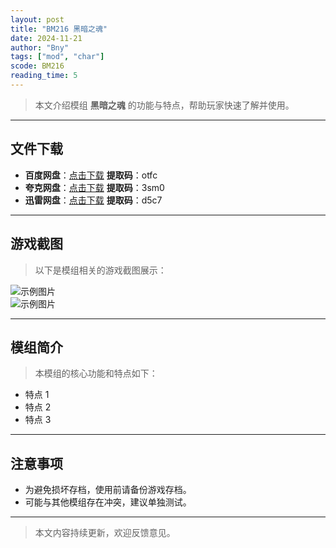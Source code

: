 ```yaml
---
layout: post
title: "BM216 黑暗之魂"
date: 2024-11-21
author: "Bny"
tags: ["mod", "char"]
scode: BM216
reading_time: 5
---
```


> 本文介绍模组 **黑暗之魂** 的功能与特点，帮助玩家快速了解并使用。

---





## 文件下载
- **百度网盘**：[点击下载](https://pan.baidu.com/s/1DDWMg9uJOX7lgBd6S9pHxQ?pwd=otfc)  **提取码**：otfc  
- **夸克网盘**：[点击下载](https://pan.quark.cn/s/92947043a428?pwd=3sm0)  **提取码**：3sm0  
- **迅雷网盘**：[点击下载](https://pan.xunlei.com/s/VOCCbjkGQNZoOrhJ3-A82k3uA1?pwd=d5c7)  **提取码**：d5c7  

---

## 游戏截图
> 以下是模组相关的游戏截图展示：

![示例图片](https://example.com/screenshot1.jpg)  
![示例图片](https://example.com/screenshot2.jpg)

---

## 模组简介
> 本模组的核心功能和特点如下：
- 特点 1
- 特点 2
- 特点 3

---

## 注意事项
- 为避免损坏存档，使用前请备份游戏存档。
- 可能与其他模组存在冲突，建议单独测试。

---

> 本文内容持续更新，欢迎反馈意见。
